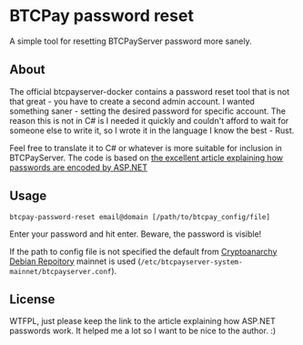# BTCPay password reset

A simple tool for resetting BTCPayServer password more sanely.

## About

The official btcpayserver-docker contains a password reset tool that is not that great - you have to create a second admin account.
I wanted something saner - setting the desired password for specific account.
The reason this is not in C# is I needed it quickly and couldn't afford to wait for someone else to write it, so I wrote it in the language I know the best - Rust.

Feel free to translate it to C# or whatever is more suitable for inclusion in BTCPayServer.
The code is based on [the excellent article explaining how passwords are encoded by ASP.NET](https://www.blinkingcaret.com/2017/11/29/asp-net-identity-passwordhash/)

## Usage

`btcpay-password-reset email@domain [/path/to/btcpay_config/file]`

Enter your password and hit enter.
Beware, the password is visible!

If the path to config file is not specified the default from [Cryptoanarchy Debian Repoitory](https://github.com/debian-cryptoanarchy/cryptoanarchy-deb-repo-builder) mainnet is used (`/etc/btcpayserver-system-mainnet/btcpayserver.conf`).

## License

WTFPL, just please keep the link to the article explaining how ASP.NET passwords work.
It helped me a lot so I want to be nice to the author. :)
